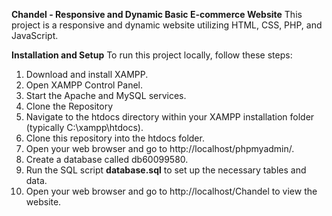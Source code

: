 **Chandel - Responsive and Dynamic Basic E-commerce Website**
This project is a responsive and dynamic website utilizing HTML, CSS, PHP, and JavaScript.

**Installation and Setup**
To run this project locally, follow these steps:

1. Download and install XAMPP.
2. Open XAMPP Control Panel.
3. Start the Apache and MySQL services.
4. Clone the Repository
5. Navigate to the htdocs directory within your XAMPP installation folder (typically C:\xampp\htdocs).
6. Clone this repository into the htdocs folder.
7. Open your web browser and go to http://localhost/phpmyadmin/.
8. Create a database called db60099580.
9. Run the SQL script **database.sql** to set up the necessary tables and data.
10. Open your web browser and go to http://localhost/Chandel to view the website.

